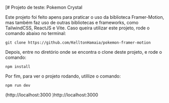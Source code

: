 [# Projeto de teste: Pokemon Crystal

Este projeto foi feito apens para praticar o uso da biblioteca Framer-Motion, mas também faz uso de outras bibliotecas e frameworks, como TailwindCSS, ReactJS e Vite.
Caso queira utilizar este projeto, rode o comando abaixo no terminal:

    git clone https://github.com/KelltonHamaia/pokemon-framer-motion
Depois, entre no diretório onde se encontra o clone deste projeto, e rode o comando:

    npm install
Por fim, para ver o projeto rodando, utillize o comando:

    npm run dev
   
(http://localhost:3000 )http://localhost:3000 
